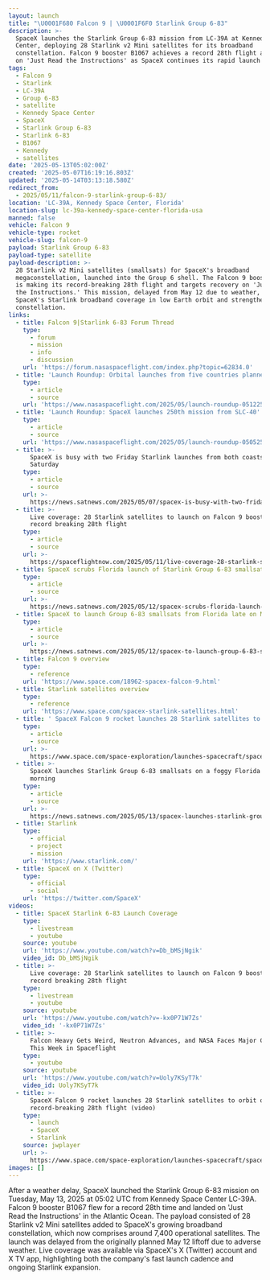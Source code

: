 ```yaml
---
layout: launch
title: "\U0001F680 Falcon 9 | \U0001F6F0 Starlink Group 6-83"
description: >-
  SpaceX launches the Starlink Group 6-83 mission from LC-39A at Kennedy Space
  Center, deploying 28 Starlink v2 Mini satellites for its broadband
  constellation. Falcon 9 booster B1067 achieves a record 28th flight and lands
  on 'Just Read the Instructions' as SpaceX continues its rapid launch cadence.
tags:
  - Falcon 9
  - Starlink
  - LC-39A
  - Group 6-83
  - satellite
  - Kennedy Space Center
  - SpaceX
  - Starlink Group 6-83
  - Starlink 6-83
  - B1067
  - Kennedy
  - satellites
date: '2025-05-13T05:02:00Z'
created: '2025-05-07T16:19:16.803Z'
updated: '2025-05-14T03:13:18.580Z'
redirect_from:
  - 2025/05/11/falcon-9-starlink-group-6-83/
location: 'LC-39A, Kennedy Space Center, Florida'
location-slug: lc-39a-kennedy-space-center-florida-usa
manned: false
vehicle: Falcon 9
vehicle-type: rocket
vehicle-slug: falcon-9
payload: Starlink Group 6-83
payload-type: satellite
payload-description: >-
  28 Starlink v2 Mini satellites (smallsats) for SpaceX's broadband
  megaconstellation, launched into the Group 6 shell. The Falcon 9 booster B1067
  is making its record-breaking 28th flight and targets recovery on 'Just Read
  the Instructions.' This mission, delayed from May 12 due to weather, expands
  SpaceX's Starlink broadband coverage in low Earth orbit and strengthens the
  constellation.
links:
  - title: Falcon 9|Starlink 6-83 Forum Thread
    type:
      - forum
      - mission
      - info
      - discussion
    url: 'https://forum.nasaspaceflight.com/index.php?topic=62834.0'
  - title: 'Launch Roundup: Orbital launches from five countries planned'
    type:
      - article
      - source
    url: 'https://www.nasaspaceflight.com/2025/05/launch-roundup-051225/'
  - title: 'Launch Roundup: SpaceX launches 250th mission from SLC-40'
    type:
      - article
      - source
    url: 'https://www.nasaspaceflight.com/2025/05/launch-roundup-050525/'
  - title: >-
      SpaceX is busy with two Friday Starlink launches from both coasts + one on
      Saturday
    type:
      - article
      - source
    url: >-
      https://news.satnews.com/2025/05/07/spacex-is-busy-with-two-friday-starlink-launches-from-both-coasts-one-on-saturday/
  - title: >-
      Live coverage: 28 Starlink satellites to launch on Falcon 9 booster making
      record breaking 28th flight
    type:
      - article
      - source
    url: >-
      https://spaceflightnow.com/2025/05/11/live-coverage-28-starlink-satellites-to-launch-on-falcon-9-booster-making-record-breaking-28th-flight/
  - title: SpaceX scrubs Florida launch of Starlink Group 6-83 smallsats to Tuesday
    type:
      - article
      - source
    url: >-
      https://news.satnews.com/2025/05/12/spacex-scrubs-florida-launch-of-starlink-group-6-83-smallsats-to-tuesday/
  - title: SpaceX to launch Group 6-83 smallsats from Florida late on Monday
    type:
      - article
      - source
    url: >-
      https://news.satnews.com/2025/05/12/spacex-to-launch-group-6-83-smallsats-from-florida-late-on-monday/
  - title: Falcon 9 overview
    type:
      - reference
    url: 'https://www.space.com/18962-spacex-falcon-9.html'
  - title: Starlink satellites overview
    type:
      - reference
    url: 'https://www.space.com/spacex-starlink-satellites.html'
  - title: ' SpaceX Falcon 9 rocket launches 28 Starlink satellites to orbit on record-breaking 28th flight (video) '
    type:
      - article
      - source
    url: >-
      https://www.space.com/space-exploration/launches-spacecraft/spacex-falcon-9-rocket-launches-28-starlink-satellites-to-orbit-on-record-breaking-28th-flight
  - title: >-
      SpaceX launches Starlink Group 6-83 smallsats on a foggy Florida Tuesday
      morning
    type:
      - article
      - source
    url: >-
      https://news.satnews.com/2025/05/13/spacex-launches-starlink-group-6-83-smallsats-on-a-foggy-florida-tuesday-morning/
  - title: Starlink
    type:
      - official
      - project
      - mission
    url: 'https://www.starlink.com/'
  - title: SpaceX on X (Twitter)
    type:
      - official
      - social
    url: 'https://twitter.com/SpaceX'
videos:
  - title: SpaceX Starlink 6-83 Launch Coverage
    type:
      - livestream
      - youtube
    source: youtube
    url: 'https://www.youtube.com/watch?v=Db_bMSjNgik'
    video_id: Db_bMSjNgik
  - title: >-
      Live coverage: 28 Starlink satellites to launch on Falcon 9 booster making
      record breaking 28th flight
    type:
      - livestream
      - youtube
    source: youtube
    url: 'https://www.youtube.com/watch?v=-kx0P71W7Zs'
    video_id: '-kx0P71W7Zs'
  - title: >-
      Falcon Heavy Gets Weird, Neutron Advances, and NASA Faces Major Cuts |
      This Week in Spaceflight
    type:
      - youtube
    source: youtube
    url: 'https://www.youtube.com/watch?v=Uoly7KSyT7k'
    video_id: Uoly7KSyT7k
  - title: >-
      SpaceX Falcon 9 rocket launches 28 Starlink satellites to orbit on
      record-breaking 28th flight (video)
    type:
      - launch
      - SpaceX
      - Starlink
    source: jwplayer
    url: >-
      https://www.space.com/space-exploration/launches-spacecraft/spacex-falcon-9-rocket-launches-28-starlink-satellites-to-orbit-on-record-breaking-28th-flight-video
images: []
---
```

After a weather delay, SpaceX launched the Starlink Group 6-83 mission on Tuesday, May 13, 2025 at 05:02 UTC from Kennedy Space Center LC-39A. Falcon 9 booster B1067 flew for a record 28th time and landed on 'Just Read the Instructions' in the Atlantic Ocean. The payload consisted of 28 Starlink v2 Mini satellites added to SpaceX's growing broadband constellation, which now comprises around 7,400 operational satellites. The launch was delayed from the originally planned May 12 liftoff due to adverse weather. Live coverage was available via SpaceX's X (Twitter) account and X TV app, highlighting both the company's fast launch cadence and ongoing Starlink expansion.

